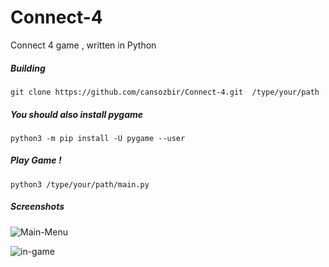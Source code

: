 # Connect-4
Connect 4 game , written in Python

##### Building
```git clone https://github.com/cansozbir/Connect-4.git  /type/your/path```

##### You should also install pygame
```python3 -m pip install -U pygame --user```

##### Play Game !
```python3 /type/your/path/main.py```

##### Screenshots

![Main-Menu](https://user-images.githubusercontent.com/32648255/53190261-394e6780-361a-11e9-90dd-3f9d799774bf.png)


![in-game](https://user-images.githubusercontent.com/32648255/53190275-40757580-361a-11e9-887c-3a543561a2aa.png)

